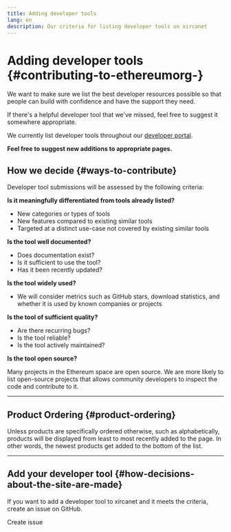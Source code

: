 ```yaml
---
title: Adding developer tools
lang: en
description: Our criteria for listing developer tools on xircanet
---
```


# Adding developer tools {#contributing-to-ethereumorg-}

We want to make sure we list the best developer resources possible so that people can build with confidence and have the support they need.

If there's a helpful developer tool that we've missed, feel free to suggest it somewhere appropriate.

We currently list developer tools throughout our [developer portal](/developers/).

**Feel free to suggest new additions to appropriate pages.**

## How we decide {#ways-to-contribute}

Developer tool submissions will be assessed by the following criteria:

**Is it meaningfully differentiated from tools already listed?**

- New categories or types of tools
- New features compared to existing similar tools
- Targeted at a distinct use-case not covered by existing similar tools

**Is the tool well documented?**

- Does documentation exist?
- Is it sufficient to use the tool?
- Has it been recently updated?

**Is the tool widely used?**

- We will consider metrics such as GitHub stars, download statistics, and whether it is used by known companies or projects

**Is the tool of sufficient quality?**

- Are there recurring bugs?
- Is the tool reliable?
- Is the tool actively maintained?

**Is the tool open source?**

Many projects in the Ethereum space are open source. We are more likely to list open-source projects that allows community developers to inspect the code and contribute to it.

---

## Product Ordering {#product-ordering}

Unless products are specifically ordered otherwise, such as alphabetically, products will be displayed from least to most recently added to the page. In other words, the newest products get added to the bottom of the list.

---

## Add your developer tool {#how-decisions-about-the-site-are-made}

If you want to add a developer tool to xircanet and it meets the criteria, create an issue on GitHub.

<ButtonLink to="https://github.com/ethereum/ethereum-org-website/issues/new?assignees=&labels=Type%3A+Feature&template=suggest_dev_tool.md&title=">
  Create issue
</ButtonLink>
